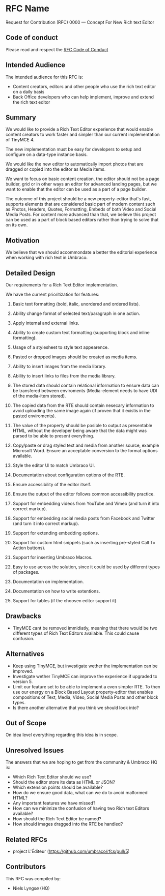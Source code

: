 # RFC Name

Request for Contribution (RFC) 0000 — Concept For New Rich text Editor

## Code of conduct

Please read and respect the [RFC Code of Conduct](https://github.com/umbraco/rfcs/blob/master/CODE_OF_CONDUCT.md)

## Intended Audience

The intended audience for this RFC is:

* Content creators, editors and other people who use the rich text editor on a daily basis
* Back Office developers who can help implement, improve and extend the rich text editor

## Summary

We would like to provide a Rich Text Editor experience that would enable content creators to work faster and simpler than our current implementation of TinyMCE 4.

The new implementation must be easy for developers to setup and configure on a data-type instance basis.

We would like the new editor to automatically import photos that are dragged or copied into the editor as Media items.

We want to focus on basic content creation, the editor should not be a page builder, grid or in other ways an editor for advanced landing pages, but we want to enable that the editor can be used as a part of a page builder.

The outcome of this project should be a new property-editor that's fast, supports elements that are considered basic part of modern content such as Photos, Headers, Quotes, Formatting, Embeds of both Video and Social Media Posts. For content more advanced than that, we believe this project can be used as a part of block based editors rather than trying to solve that on its own.

## Motivation

We believe that we should accommondate a better the editorial experience when working with rich text in Umbraco.

## Detailed Design

Our requirements for a Rich Text Editor implementation.

We have the current prioritization for features:

1. Basic text formatting (bold, italic, unordered and ordered lists).

2. Ability change format of selected text/paragraph in one action.

3. Apply internal and external links.

4. Ability to create custom text formatting (supporting block and inline formatting).

5. Usage of a stylesheet to style text appearence.

6. Pasted or dropped images should be created as media items.

7. Ability to insert images from the media library.

8. Ability to insert links to files from the media library.

9. The stored data should contain relational information to ensure data can be transfered between enviroments (Media-element needs to have UDI of the media-item stored).

10. The copied data from the RTE should contain nesecary information to avoid uploading the same image again (if proven that it existis in the pasted enviroments).

11. The value of the property should be posible to output as presentable HTML, without the developer being aware that the data might was parsed to be able to present everything.

12. Copy/paste or drag styled text and media from another source, example Microsoft Word. Ensure an acceptable conversion to the format options available.

13. Style the editor UI to match Umbraco UI.

14. Documentation about configuration options of the RTE.

15. Ensure accessibility of the editor itself.

16. Ensure the output of the editor follows common accessibility practice.

17. Support for embedding videos from YouTube and Vimeo (and turn it into correct markup).

18. Support for embedding social media posts from Facebook and Twitter (and turn it into correct markup).

19. Support for extending embedding options.

20. Support for custom html snippets (such as inserting pre-styled Call To Action buttons).

21. Support for inserting Umbraco Macros.

22. Easy to use across the solution, since it could be used by different types of packages.

23. Documentation on implementation.

24. Documentation on how to write extentions.

25. Support for tables (if the choosen editor support it)


## Drawbacks

* TinyMCE cant be removed immidiatly, meaning that there would be two different types of Rich Text Editors available. This could cause confusion.

## Alternatives

* Keep using TinyMCE, but investigate wether the implementation can be improved.
* Investigate wether TinyMCE can improve the experience if upgraded to version 5.
* Limit our feature set to be able to implement a even simpler RTE. To then use our energy on a Block Based Layout property-editor that enables compositions of Text, Media, Video, Social Media Posts and other block types.
* Is there another alternative that you think we should look into?

## Out of Scope

On idea level everything regarding this idea is in scope.

## Unresolved Issues

The answers that we are hoping to get from the community & Umbraco HQ is:

* Which Rich Text Editor should we use?
* Should the editor store its data as HTML or JSON?
* Which extension points should be available?
* How do we ensure good data, what can we do to avoid malformed HTML?
* Any important features we have missed?
* How can we minimize the confusion of having two Rich text Editors available?
* How should the Rich Text Editor be named?
* How should images dragged into the RTE be handled?

## Related RFCs 

* project L'Éditeur (https://github.com/umbraco/rfcs/pull/5)

## Contributors

This RFC was compiled by:

* Niels Lyngsø (HQ)
